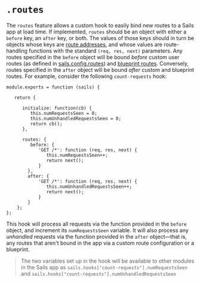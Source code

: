 # `.routes`

The `routes` feature allows a custom hook to easily bind new routes to a Sails app at load time.  If implemented, `routes` should be an object with either a `before` key, an `after` key, or both.  The values of those keys should in turn be objects whose keys are [route addresses](http://sailsjs.org/documentation/concepts/Routes/RouteTargetSyntax.html?q=route-address), and whose values are route-handling functions with the standard `(req, res, next)` parameters.  Any routes specified in the `before` object will be bound *before* custom user routes (as defined in [sails.config.routes](http://sailsjs.org/documentation/reference/sails.config/sails.config.routes.html)) and [blueprint routes](http://sailsjs.org/documentation/reference/blueprint-api?q=blueprint-routes).  Conversely, routes specified in the `after` object will be bound *after* custom and blueprint routes.  For example, consider the following `count-requests` hook:

```
module.exports = function (sails) {

   return {

      initialize: function(cb) {
         this.numRequestsSeen = 0;
         this.numUnhandledRequestsSeen = 0;
         return cb();
      },

      routes: {
         before: {
            'GET /*': function (req, res, next) {
               this.numRequestsSeen++;
               return next();
            }
        },
        after: {
            'GET /*': function (req, res, next) {
               this.numUnhandledRequestsSeen++;
               return next();
            }
        }
    };
};
```

This hook will process all requests via the function provided in the `before` object, and increment its `numRequestsSeen` variable.  It will also process any *unhandled* requests via the function provided in the `after` object&mdash;that is, any routes that aren't bound in the app via a custom route configuration or a blueprint.  

> The two variables set up in the hook will be available to other modules in the Sails app as `sails.hooks["count-requests"].numRequestsSeen` and `sails.hooks["count-requests"].numUnhandledRequestsSeen`

<docmeta name="uniqueID" value="Hooks75006">
<docmeta name="displayName" value=".routes">
<docmeta name="stabilityIndex" value="3">
